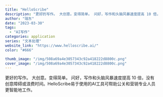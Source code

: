 ```yaml
---
title: "HelloScribe"
description: "更好的写作。 大创意。变得简单。 问好，写作和头脑风暴速度提高 10 倍，没有创意障碍或浪费时间。HelloScribe"
author: "瑞东"
date: "2023-03-30"
tags:
  - "AI写作"
categories: application
series: "文本处理"
website_link: "https://www.helloscribe.ai/"
color: "#666"

thumb_image: "/img/508a69a4e3057343c92a418222d8800c.png"
cover_image: "/img/508a69a4e3057343c92a418222d8800c.png"
---
```


更好的写作。 大创意。变得简单。 问好，写作和头脑风暴速度提高 10 倍，没有创意障碍或浪费时间。HelloScribe易于使用的AI工具可帮助公关和营销专业人员更智能地工作。